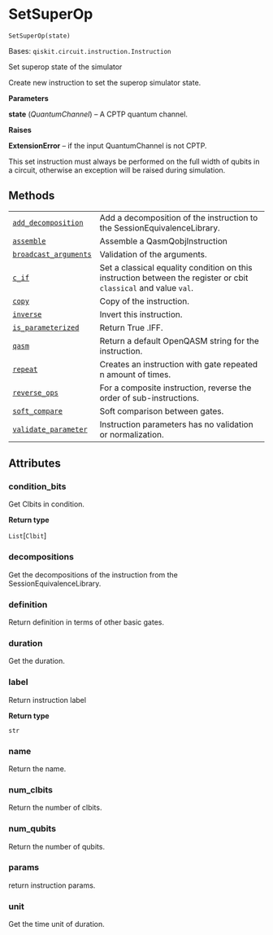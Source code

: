 # SetSuperOp

<span id="undefined" />

`SetSuperOp(state)`

Bases: `qiskit.circuit.instruction.Instruction`

Set superop state of the simulator

Create new instruction to set the superop simulator state.

**Parameters**

**state** (*QuantumChannel*) – A CPTP quantum channel.

**Raises**

**ExtensionError** – if the input QuantumChannel is not CPTP.

<Admonition title="Note" type="note">
  This set instruction must always be performed on the full width of qubits in a circuit, otherwise an exception will be raised during simulation.
</Admonition>

## Methods

|                                                                                                                                                                                                                |                                                                                                                  |
| -------------------------------------------------------------------------------------------------------------------------------------------------------------------------------------------------------------- | ---------------------------------------------------------------------------------------------------------------- |
| [`add_decomposition`](qiskit.providers.aer.library.SetSuperOp.add_decomposition#qiskit.providers.aer.library.SetSuperOp.add_decomposition "qiskit.providers.aer.library.SetSuperOp.add_decomposition")         | Add a decomposition of the instruction to the SessionEquivalenceLibrary.                                         |
| [`assemble`](qiskit.providers.aer.library.SetSuperOp.assemble#qiskit.providers.aer.library.SetSuperOp.assemble "qiskit.providers.aer.library.SetSuperOp.assemble")                                             | Assemble a QasmQobjInstruction                                                                                   |
| [`broadcast_arguments`](qiskit.providers.aer.library.SetSuperOp.broadcast_arguments#qiskit.providers.aer.library.SetSuperOp.broadcast_arguments "qiskit.providers.aer.library.SetSuperOp.broadcast_arguments") | Validation of the arguments.                                                                                     |
| [`c_if`](qiskit.providers.aer.library.SetSuperOp.c_if#qiskit.providers.aer.library.SetSuperOp.c_if "qiskit.providers.aer.library.SetSuperOp.c_if")                                                             | Set a classical equality condition on this instruction between the register or cbit `classical` and value `val`. |
| [`copy`](qiskit.providers.aer.library.SetSuperOp.copy#qiskit.providers.aer.library.SetSuperOp.copy "qiskit.providers.aer.library.SetSuperOp.copy")                                                             | Copy of the instruction.                                                                                         |
| [`inverse`](qiskit.providers.aer.library.SetSuperOp.inverse#qiskit.providers.aer.library.SetSuperOp.inverse "qiskit.providers.aer.library.SetSuperOp.inverse")                                                 | Invert this instruction.                                                                                         |
| [`is_parameterized`](qiskit.providers.aer.library.SetSuperOp.is_parameterized#qiskit.providers.aer.library.SetSuperOp.is_parameterized "qiskit.providers.aer.library.SetSuperOp.is_parameterized")             | Return True .IFF.                                                                                                |
| [`qasm`](qiskit.providers.aer.library.SetSuperOp.qasm#qiskit.providers.aer.library.SetSuperOp.qasm "qiskit.providers.aer.library.SetSuperOp.qasm")                                                             | Return a default OpenQASM string for the instruction.                                                            |
| [`repeat`](qiskit.providers.aer.library.SetSuperOp.repeat#qiskit.providers.aer.library.SetSuperOp.repeat "qiskit.providers.aer.library.SetSuperOp.repeat")                                                     | Creates an instruction with gate repeated n amount of times.                                                     |
| [`reverse_ops`](qiskit.providers.aer.library.SetSuperOp.reverse_ops#qiskit.providers.aer.library.SetSuperOp.reverse_ops "qiskit.providers.aer.library.SetSuperOp.reverse_ops")                                 | For a composite instruction, reverse the order of sub-instructions.                                              |
| [`soft_compare`](qiskit.providers.aer.library.SetSuperOp.soft_compare#qiskit.providers.aer.library.SetSuperOp.soft_compare "qiskit.providers.aer.library.SetSuperOp.soft_compare")                             | Soft comparison between gates.                                                                                   |
| [`validate_parameter`](qiskit.providers.aer.library.SetSuperOp.validate_parameter#qiskit.providers.aer.library.SetSuperOp.validate_parameter "qiskit.providers.aer.library.SetSuperOp.validate_parameter")     | Instruction parameters has no validation or normalization.                                                       |

## Attributes

<span id="undefined" />

### condition\_bits

Get Clbits in condition.

**Return type**

`List`\[`Clbit`]

<span id="undefined" />

### decompositions

Get the decompositions of the instruction from the SessionEquivalenceLibrary.

<span id="undefined" />

### definition

Return definition in terms of other basic gates.

<span id="undefined" />

### duration

Get the duration.

<span id="undefined" />

### label

Return instruction label

**Return type**

`str`

<span id="undefined" />

### name

Return the name.

<span id="undefined" />

### num\_clbits

Return the number of clbits.

<span id="undefined" />

### num\_qubits

Return the number of qubits.

<span id="undefined" />

### params

return instruction params.

<span id="undefined" />

### unit

Get the time unit of duration.
